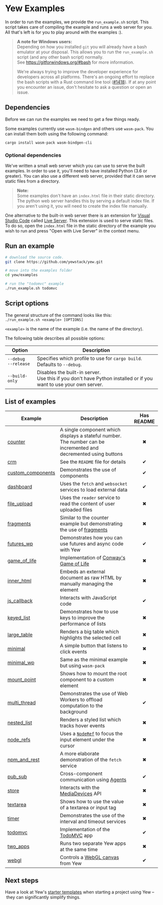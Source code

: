 # Yew Examples

In order to run the examples, we provide the `run_example.sh` script.
This script takes care of compiling the example and runs a web server for you.
All that's left is for you to play around with the examples :).

> **A note for Windows users:**<br>
> Depending on how you installed `git` you will already have a bash emulator at your disposal. This allows you to run the `run_example.sh` script (and any other bash script) normally.<br>
> See <https://gitforwindows.org/#bash> for more information.
>
> We're always trying to improve the developer experience for developers across all platforms.
> There's an ongoing effort to replace the bash scripts with a Rust command line tool ([#1418](https://github.com/yewstack/yew/issues/1418)).
> If at any point you encounter an issue, don't hesitate to ask a question or open an issue.

## Dependencies

Before we can run the examples we need to get a few things ready.

Some examples currently use `wasm-bindgen` and others use `wasm-pack`.
You can install them both using the following command:

```bash
cargo install wasm-pack wasm-bindgen-cli
```

### Optional dependencies

We've written a small web server which you can use to serve the built examples. In order to
use it, you'll need to have installed Python (3.6 or greater).
You can also use a different web server, provided that it can serve static files from a directory.

> **Note:**<br>
> Some examples don't have an `index.html` file in their static directory.
> The python web server handles this by serving a default index file.
> If you aren't using it, you will need to create the index file manually.

One alternative to the built-in web server there is an extension for [Visual Studio Code](https://code.visualstudio.com/) called [Live Server](https://marketplace.visualstudio.com/items?itemName=ritwickdey.LiveServer).
This extension is used to serve static files.
To do so, open the `index.html` file in the static directory of the example you wish to run and press "Open with Live Server" in the context menu.

## Run an example

```bash
# download the source code.
git clone https://github.com/yewstack/yew.git

# move into the examples folder
cd yew/examples

# run the "todomvc" example
./run_example.sh todomvc
```

## Script options

The general structure of the command looks like this:<br>
`./run_example.sh <example> [OPTIONS]`

`<example>` is the name of the example (i.e. the name of the directory).

The following table describes all possible options:

| Option                   | Description                                                                                                         |
| ------------------------ | ------------------------------------------------------------------------------------------------------------------- |
| `--debug`<br>`--release` | Specifies which profile to use for `cargo build`. Defaults to `--debug`.                                            |
| `--build-only`           | Disables the built-in server.<br>Use this if you don't have Python installed or if you want to use your own server. |

## List of examples

| Example                                | Description                                                                                                                        | Has README |
| -------------------------------------- | ---------------------------------------------------------------------------------------------------------------------------------- | :--------: |
| [counter](counter)                     | A single component which displays a stateful number. The number can be incremented and decremented using buttons                   |     ✖      |
| [crm](crm)                             | See the `README` file for details                                                                                                  |     ✔      |
| [custom_components](custom_components) | Demonstrates the use of components                                                                                                 |     ✔      |
| [dashboard](dashboard)                 | Uses the `fetch` and `websocket` services to load external data                                                                    |     ✔      |
| [file_upload](file_upload)             | Uses the `reader` service to read the content of user uploaded files                                                               |     ✖      |
| [fragments](fragments)                 | Similar to the counter example but demonstrating the use of [fragments](https://yew.rs/docs/concepts/html/lists#fragments)         |     ✖      |
| [futures_wp](futures_wp)               | Demonstrates how you can use futures and async code with Yew                                                                       |     ✔      |
| [game_of_life](game_of_life)           | Implementation of [Conway's Game of Life](https://en.wikipedia.org/wiki/Conway%27s_Game_of_Life)                                   |     ✖      |
| [inner_html](inner_html)               | Embeds an external document as raw HTML by manually managing the element                                                           |     ✖      |
| [js_callback](js_callback)             | Interacts with JavaScript code                                                                                                     |     ✔      |
| [keyed_list](keyed_list)               | Demonstrates how to use keys to improve the performance of lists                                                                   |     ✖      |
| [large_table](large_table)             | Renders a big table which highlights the selected cell                                                                             |     ✖      |
| [minimal](minimal)                     | A simple button that listens to click events                                                                                       |     ✖      |
| [minimal_wp](minimal)                  | Same as the minimal example but using `wasm-pack`                                                                                  |     ✖      |
| [mount_point](mount_point)             | Shows how to mount the root component to a custom element                                                                          |     ✖      |
| [multi_thread](multi_thread)           | Demonstrates the use of Web Workers to offload computation to the background                                                       |     ✔      |
| [nested_list](nested_list)             | Renders a styled list which tracks hover events                                                                                    |     ✖      |
| [node_refs](node_refs)                 | Uses a [`NodeRef`](https://yew.rs/docs/concepts/components/refs) to focus the input element under the cursor                       |     ✖      |
| [npm_and_rest](npm_and_rest)           | A more elaborate demonstration of the `fetch` service                                                                              |     ✖      |
| [pub_sub](pub_sub)                     | Cross-component communication using [Agents](https://yew.rs/docs/concepts/agents)                                                  |     ✔      |
| [store](store)                         | Interacts with the [MediaDevices](https://developer.mozilla.org/en-US/docs/Web/API/MediaDevices) API                               |     ✖      |
| [textarea](textarea)                   | Shows how to use the value of a textarea or input tag                                                                              |     ✖      |
| [timer](timer)                         | Demonstrates the use of the interval and timeout services                                                                          |     ✖      |
| [todomvc](todomvc)                     | Implementation of the [TodoMVC](http://todomvc.com/) app                                                                           |     ✔      |
| [two_apps](two_apps)                   | Runs two separate Yew apps at the same time                                                                                        |     ✖      |
| [webgl](webgl)                         | Controls a [WebGL canvas](https://developer.mozilla.org/en-US/docs/Web/API/WebGL_API/Tutorial/Getting_started_with_WebGL) from Yew |     ✔      |

## Next steps

Have a look at Yew's [starter templates](https://yew.rs/docs/getting-started/starter-templates) when starting a project using Yew – they can significantly simplify things.
